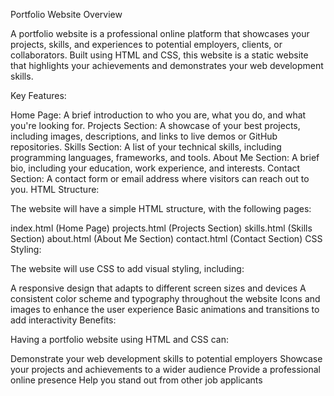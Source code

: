 Portfolio Website Overview

A portfolio website is a professional online platform that showcases your projects, skills, and experiences to potential employers, clients, or collaborators. Built using HTML and CSS, this website is a static website that highlights your achievements and demonstrates your web development skills.

Key Features:

Home Page: A brief introduction to who you are, what you do, and what you're looking for.
Projects Section: A showcase of your best projects, including images, descriptions, and links to live demos or GitHub repositories.
Skills Section: A list of your technical skills, including programming languages, frameworks, and tools.
About Me Section: A brief bio, including your education, work experience, and interests.
Contact Section: A contact form or email address where visitors can reach out to you.
HTML Structure:

The website will have a simple HTML structure, with the following pages:

index.html (Home Page)
projects.html (Projects Section)
skills.html (Skills Section)
about.html (About Me Section)
contact.html (Contact Section)
CSS Styling:

The website will use CSS to add visual styling, including:

A responsive design that adapts to different screen sizes and devices
A consistent color scheme and typography throughout the website
Icons and images to enhance the user experience
Basic animations and transitions to add interactivity
Benefits:

Having a portfolio website using HTML and CSS can:

Demonstrate your web development skills to potential employers
Showcase your projects and achievements to a wider audience
Provide a professional online presence
Help you stand out from other job applicants
